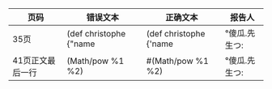 | 页码 | 错误文本 | 正确文本 | 报告人 | 
| ---- | ------- | -------- | ----- |
| 35页|(def christophe {"name | (def christophe {'name | °傻瓜.先生つ:  |
| 41页正文最后一行|(Math/pow %1 %2)|#(Math/pow %1 %2)|°傻瓜.先生つ:  |
